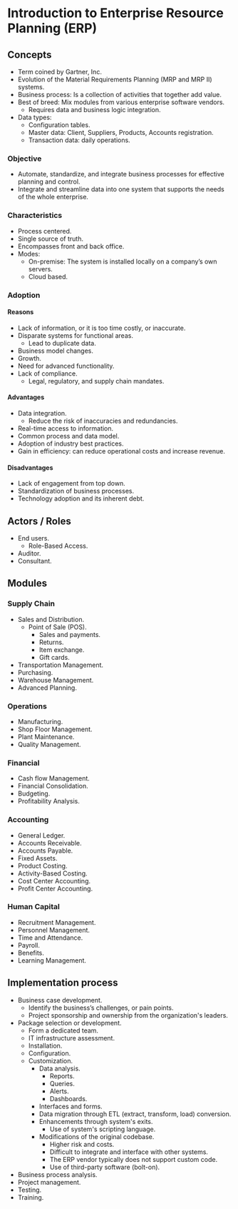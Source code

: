 # Introduction to Enterprise Resource Planning (ERP)

## Concepts

- Term coined by Gartner, Inc.
- Evolution of the Material Requirements Planning (MRP and MRP II) systems.
- Business process: Is a collection of activities that together add value.
- Best of breed: Mix modules from various enterprise software vendors.
    - Requires data and business logic integration.
- Data types:
    - Configuration tables.
    - Master data: Client, Suppliers, Products, Accounts registration.
    - Transaction data: daily operations.

### Objective

- Automate, standardize, and integrate business processes for effective planning and control.
- Integrate and streamline data into one system that supports the needs of the whole enterprise. 

### Characteristics

- Process centered.
- Single source of truth.
- Encompasses front and back office.
- Modes:
    - On-premise: The system is installed locally on a company’s own servers.
    - Cloud based.

### Adoption

#### Reasons

- Lack of information, or it is too time costly, or inaccurate.
- Disparate systems for functional areas.
    - Lead to duplicate data.
- Business model changes.
- Growth.
- Need for advanced functionality.
- Lack of compliance.
    - Legal, regulatory, and supply chain mandates.

#### Advantages

- Data integration.
    - Reduce the risk of inaccuracies and redundancies.
- Real-time access to information.
- Common process and data model.
- Adoption of industry best practices.
- Gain in efficiency: can reduce operational costs and increase revenue.

#### Disadvantages

- Lack of engagement from top down.
- Standardization of business processes.
- Technology adoption and its inherent debt.

## Actors / Roles

- End users.
    - Role-Based Access.
- Auditor.
- Consultant.

## Modules

### Supply Chain

- Sales and Distribution.
    - Point of Sale (POS).
        - Sales and payments.
        - Returns.
        - Item exchange.
        - Gift cards.
- Transportation Management.
- Purchasing.
- Warehouse Management.
- Advanced Planning.

### Operations

- Manufacturing.
- Shop Floor Management.
- Plant Maintenance.
- Quality Management.

### Financial

- Cash flow Management.
- Financial Consolidation.
- Budgeting.
- Profitability Analysis.

### Accounting

- General Ledger.
- Accounts Receivable.
- Accounts Payable.
- Fixed Assets.
- Product Costing.
- Activity-Based Costing.
- Cost Center Accounting.
- Profit Center Accounting.

### Human Capital

- Recruitment Management.
- Personnel Management.
- Time and Attendance.
- Payroll.
- Benefits.
- Learning Management.

## Implementation process

- Business case development.
    - Identify the business’s challenges, or pain points.
    - Project sponsorship and ownership from the organization's leaders.
- Package selection or development.
    - Form a dedicated team.
    - IT infrastructure assessment.
    - Installation.
    - Configuration.
    - Customization.
        - Data analysis.
            - Reports.
            - Queries.
            - Alerts.
            - Dashboards.
        - Interfaces and forms.
        - Data migration through ETL (extract, transform, load) conversion.
        - Enhancements through system's exits.
            - Use of system's scripting language.
        - Modifications of the original codebase.
            - Higher risk and costs.
            - Difficult to integrate and interface with other systems.
            - The ERP vendor typically does not support custom code.
            - Use of third-party software (bolt-on).
- Business process analysis.
- Project management.
- Testing.
- Training.